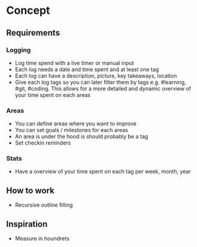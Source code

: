# Concept

## Requirements

### Logging

- Log time spend with a live timer or manual input
- Each log needs a date and time spent and at least one tag
- Each log can have a description, picture, key takeaways, location
- Give each log tags so you can later filter them by tags e.g. #learning, #git, #coding. This allows for a more detailed and dynamic overview of your time spent on each areas

### Areas

- You can define areas where you want to improve
- You can set goals / milestones for each areas
- An area is under the hood is should probably be a tag
- Set checkin reminders

### Stats

- Have a overview of your time spent on each tag per week, month, year

## How to work

- Recursive outline filling

## Inspiration

- Measure in houndrets
